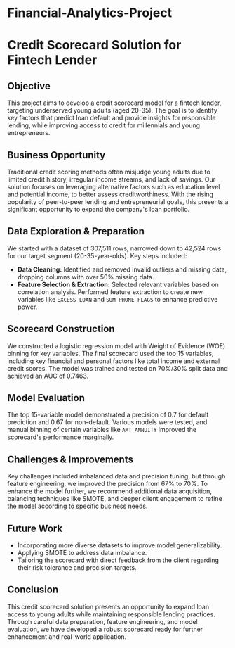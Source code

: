 # Financial-Analytics-Project
# Credit Scorecard Solution for Fintech Lender

## Objective
This project aims to develop a credit scorecard model for a fintech lender, targeting underserved young adults (aged 20-35). The goal is to identify key factors that predict loan default and provide insights for responsible lending, while improving access to credit for millennials and young entrepreneurs.

## Business Opportunity
Traditional credit scoring methods often misjudge young adults due to limited credit history, irregular income streams, and lack of savings. Our solution focuses on leveraging alternative factors such as education level and potential income, to better assess creditworthiness. With the rising popularity of peer-to-peer lending and entrepreneurial goals, this presents a significant opportunity to expand the company's loan portfolio.

## Data Exploration & Preparation
We started with a dataset of 307,511 rows, narrowed down to 42,524 rows for our target segment (20-35-year-olds). Key steps included:

- **Data Cleaning:** Identified and removed invalid outliers and missing data, dropping columns with over 50% missing data.
- **Feature Selection & Extraction:** Selected relevant variables based on correlation analysis. Performed feature extraction to create new variables like `EXCESS_LOAN` and `SUM_PHONE_FLAGS` to enhance predictive power.

## Scorecard Construction
We constructed a logistic regression model with Weight of Evidence (WOE) binning for key variables. The final scorecard used the top 15 variables, including key financial and personal factors like total income and external credit scores. The model was trained and tested on 70%/30% split data and achieved an AUC of 0.7463.

## Model Evaluation
The top 15-variable model demonstrated a precision of 0.7 for default prediction and 0.67 for non-default. Various models were tested, and manual binning of certain variables like `AMT_ANNUITY` improved the scorecard's performance marginally.

## Challenges & Improvements
Key challenges included imbalanced data and precision tuning, but through feature engineering, we improved the precision from 67% to 70%. To enhance the model further, we recommend additional data acquisition, balancing techniques like SMOTE, and deeper client engagement to refine the model according to specific business needs.

## Future Work
- Incorporating more diverse datasets to improve model generalizability.
- Applying SMOTE to address data imbalance.
- Tailoring the scorecard with direct feedback from the client regarding their risk tolerance and precision targets.

## Conclusion
This credit scorecard solution presents an opportunity to expand loan access to young adults while maintaining responsible lending practices. Through careful data preparation, feature engineering, and model evaluation, we have developed a robust scorecard ready for further enhancement and real-world application.
